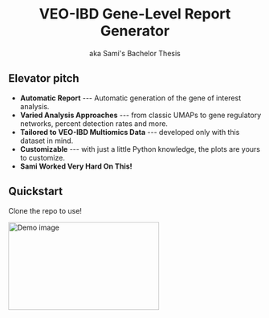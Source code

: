<h1 align="center">VEO-IBD Gene-Level Report Generator</h1>
<p align="center">
  aka Sami's Bachelor Thesis
</p>
<!-- <a href="https://pradyunsg.me/furo/">
  <img align="center" src="https://github.com/pradyunsg/furo/raw/main/docs/_static/demo.png" alt="Demo image">
</a> -->

## Elevator pitch

<!-- start elevator-pitch -->

- **Automatic Report** --- Automatic generation of the gene of interest analysis. 
- **Varied Analysis Approaches** --- from classic UMAPs to gene regulatory networks, percent detection rates and more. 
- **Tailored to VEO-IBD Multiomics Data** --- developed only with this dataset in mind. 
- **Customizable** --- with just a little Python knowledge, the plots are yours to customize. 
- **Sami Worked Very Hard On This!** 


<!-- end elevator-pitch -->

## Quickstart

<!-- start quickstart -->

Clone the repo to use! 

<!-- end quickstart -->

<img align="center" src="https://i.kym-cdn.com/entries/icons/original/000/037/951/w3i6hsyv4na51.jpg" alt="Demo image" width="300" height="175">

